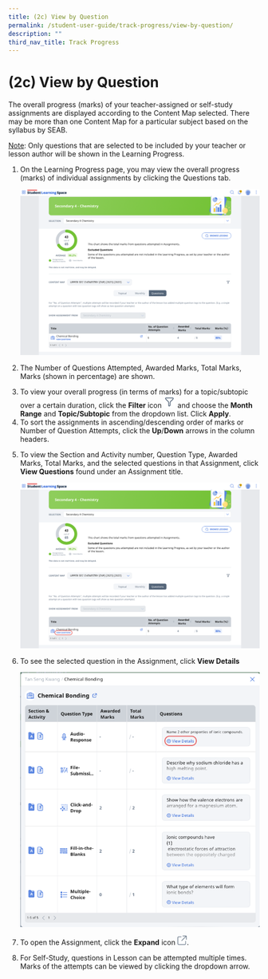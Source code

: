 ```yaml
---
title: (2c) View by Question
permalink: /student-user-guide/track-progress/view-by-question/
description: ""
third_nav_title: Track Progress
---
```

<h1 id="-2c-view-by-question">(2c) View by Question</h1>
<p>The overall progress (marks) of your teacher-assigned or self-study assignments are displayed according to the Content Map selected. There may be more than one Content Map for a particular subject based on the syllabus by SEAB.</p>
<p><u>Note</u>: Only questions that are selected to be included by your teacher or lesson author will be shown in the Learning Progress. </p>
<ol>
<li><p>On the Learning Progress page, you may view the overall progress (marks) of individual assignments by clicking the Questions tab.</p>
<p><img src="/images/1Student/TP-LP4.png"></p>
</li>
<li><p>The Number of Questions Attempted, Awarded Marks, Total Marks, Marks (shown in percentage) are shown.</p>
</li>
<li>To view your overall progress (in terms of marks) for a topic/subtopic over a certain duration, click the <strong>Filter</strong> icon <img style="width:1.5rem; display: inline;" src="/images/Icons/Filter24.svg"> and choose the <strong>Month Range</strong> and <strong>Topic/Subtopic</strong> from the dropdown list. Click <strong>Apply</strong>.</li>
<li>To sort the assignments in ascending/descending order of marks or Number of Question Attempts, click the <strong>Up</strong>/<strong>Down</strong> arrows in the column headers.</li>
<li><p>To view the Section and Activity number, Question Type, Awarded Marks, Total Marks, and the selected questions in that Assignment, click <strong>View Questions</strong> found under an Assignment title. </p>
<p><img src="/images/1Student/TP-LP5.png"></p>
</li>
<li><p>To see the selected question in the Assignment, click <strong>View Details</strong> </p>
<p><img src="/images/1Student/TP-LP6.png"></p>
</li>
<li><p>To open the Assignment, click the <strong>Expand</strong> icon <img style="width:1.2rem; display: inline;" src="/images/Icons/external-link.svg">. </p>
</li>
<li>For Self-Study, questions in Lesson can be attempted multiple times. Marks of the attempts can be viewed by clicking the dropdown arrow.</li>
</ol>